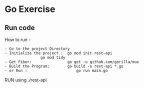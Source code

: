 # Go Exercise

## Run code

How to run -

	- Go to the project Directory 
	- Initialize the project : 	go mod init rest-api
					go mod tidy
	- Get Fiber: 		        go get -u github.com/gorilla/mux
	- Build the Program:		go build -o rest-api *.go
  	- or Run :                  	go run main.go
	

RUN using ./rest-api
